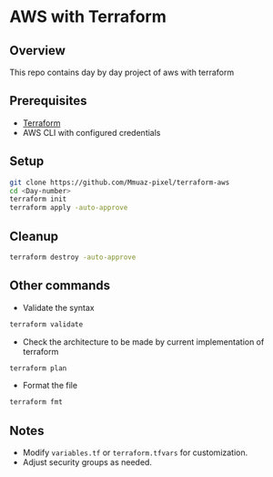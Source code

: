 # AWS with Terraform

## Overview
This repo contains day by day project of aws with terraform

## Prerequisites
- [Terraform](https://developer.hashicorp.com/terraform/downloads)
- AWS CLI with configured credentials

## Setup
```sh
git clone https://github.com/Mmuaz-pixel/terraform-aws
cd <Day-number>
terraform init
terraform apply -auto-approve
```

## Cleanup
```sh
terraform destroy -auto-approve
```

## Other commands 

- Validate the syntax 

```sh
terraform validate
```

- Check the architecture to be made by current implementation of terraform

```sh
terraform plan
```

- Format the file 

``` sh 
terraform fmt 
```

## Notes
- Modify `variables.tf` or `terraform.tfvars` for customization.
- Adjust security groups as needed.
